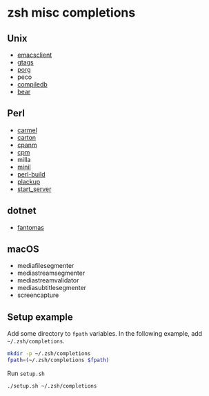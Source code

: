 # zsh misc completions

## Unix

- [emacsclient](https://www.gnu.org/software/emacs/)
- [gtags](https://www.gnu.org/software/global/)
- [porg](https://github.com/miyagawa/cpanminus)
- peco
- [compiledb](https://github.com/nickdiego/compiledb)
- [bear](https://github.com/rizsotto/Bear)

## Perl

- [carmel](https://github.com/miyagawa/Carmel)
- [carton](https://github.com/perl-carton/carton)
- [cpanm](https://github.com/miyagawa/cpanminus)
- [cpm](https://github.com/skaji/cpm)
- milla
- [minil](https://github.com/tokuhirom/Minilla)
- [perl-build](https://github.com/tokuhirom/Perl-Build)
- [plackup](https://github.com/plack/Plack)
- [start_server](https://github.com/kazuho/p5-Server-Starter)

## dotnet

- [fantomas](https://github.com/fsprojects/fantomas)

## macOS

- mediafilesegmenter
- mediastreamsegmenter
- mediastreamvalidator
- mediasubtitlesegmenter
- screencapture

## Setup example

Add some directory to `fpath` variables. In the following example, add `~/.zsh/completions`.

```zsh
mkdir -p ~/.zsh/completions
fpath=(~/.zsh/completions $fpath)
```

Run `setup.sh`

```zsh
./setup.sh ~/.zsh/completions
```
